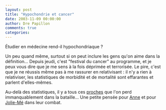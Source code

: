 ```yaml
---
layout: post
title: "Hypochondrie et cancer"
date: 2003-11-09 00:00:00
author: Dre Papillon
comments: true
categories: 
---
```



Étudier en médecine rend-il hypochondriaque ?

Un peu quand même, surtout si on peut inclure les gens qu'on aime dans la définition...  Depuis jeudi, c'est "festival du cancer" au programme, et je peux vous dire que je me sens à la fois déprimée et terrorisée.  Le pire, c'est que je ne réussis même pas à me rassurer en relativisant : il n'y a rien à relativiser, les statistiques de morbidité et de mortalité sont effarantes et parlent d'elles-mêmes.

Au-delà des statistiques, il y a tous ces [proches](http://ebb.monblogue.com/2003/8/16) que l'on perd immanquablement dans la bataille...  Une petite pensée pour [Anne](http://archet.net/journal/) et pour [Jolie-Mé](http://www.leblogueur.com/instantdeuphorie/) dans leur combat.
